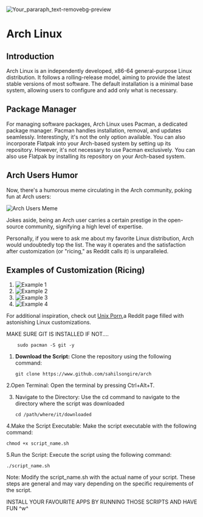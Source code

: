 ![Your_pararaph_text-removebg-preview](https://github.com/sahilsongire/arch/assets/142686722/ac55998f-acc2-4fd2-9266-6ad5e50e6766)
 
# Arch Linux

## Introduction

Arch Linux is an independently developed, x86-64 general-purpose Linux distribution. It follows a rolling-release model, aiming to provide the latest stable versions of most software. The default installation is a minimal base system, allowing users to configure and add only what is necessary.

## Package Manager

For managing software packages, Arch Linux uses Pacman, a dedicated package manager. Pacman handles installation, removal, and updates seamlessly. Interestingly, it's not the only option available. You can also incorporate Flatpak into your Arch-based system by setting up its repository.
However, it's not necessary to use Pacman exclusively. You can also use Flatpak by installing its repository on your Arch-based system.

## Arch Users Humor

Now, there's a humorous meme circulating in the Arch community, poking fun at Arch users:

![Arch Users Meme](https://github.com/sahilsongire/arch/assets/142686722/fb1fa7f1-ee90-4d85-9b37-f40ac44d1612)

Jokes aside, being an Arch user carries a certain prestige in the open-source community, signifying a high level of expertise.

Personally, if you were to ask me about my favorite Linux distribution, Arch would undoubtedly top the list. The way it operates and the satisfaction after customization (or "ricing," as Reddit calls it) is unparalleled.

## Examples of Customization (Ricing)

1. ![Example 1](https://github.com/sahilsongire/arch/assets/142686722/55f13a3c-fe15-41fd-a61a-cb3de114a5fc)
2. ![Example 2](https://github.com/sahilsongire/arch/assets/142686722/9fd4ac2c-6dd3-40df-99a8-0a16bdaf83b4)
3. ![Example 3](https://github.com/sahilsongire/arch/assets/142686722/1a067114-5379-46b8-be58-1210cd658e4b)
4. ![Example 4](https://github.com/sahilsongire/arch/assets/142686722/effd45ff-ec04-4542-94a5-8934076c24a0)

For additional inspiration, check out [Unix Porn](https://www.reddit.com/r/unixporn/new/),a Reddit page filled with astonishing Linux customizations.

MAKE SURE GIT IS INSTALLED 
IF NOT....

        sudo pacman -S git -y

1. **Download the Script:**
   Clone the repository using the following command:

       git clone https://www.github.com/sahilsongire/arch
2.Open Terminal:
Open the terminal by pressing Ctrl+Alt+T.


3. Navigate to the Directory:
Use the cd command to navigate to the directory where the script was downloaded

       cd /path/where/it/downloaded

4.Make the Script Executable:
Make the script executable with the following command:

    chmod +x script_name.sh

5.Run the Script:
Execute the script using the following command:

    ./script_name.sh

Note: Modify the script_name.sh with the actual name of your script. These steps are general and may vary depending on the specific requirements of the script.

INSTALL YOUR FAVOURITE APPS BY RUNNING THOSE SCRIPTS AND HAVE FUN ^w^

